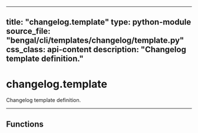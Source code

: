 
---
title: "changelog.template"
type: python-module
source_file: "bengal/cli/templates/changelog/template.py"
css_class: api-content
description: "Changelog template definition."
---

# changelog.template

Changelog template definition.

---


## Functions
